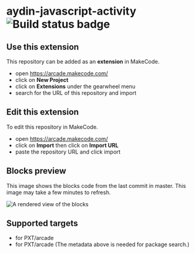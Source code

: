 # aydin-javascript-activity ![Build status badge](https://github.com/aydin2009/aydin-javascript-activity/workflows/MakeCode/badge.svg)



## Use this extension

This repository can be added as an **extension** in MakeCode.

* open https://arcade.makecode.com/
* click on **New Project**
* click on **Extensions** under the gearwheel menu
* search for the URL of this repository and import

## Edit this extension

To edit this repository in MakeCode.

* open https://arcade.makecode.com/
* click on **Import** then click on **Import URL**
* paste the repository URL and click import

## Blocks preview

This image shows the blocks code from the last commit in master.
This image may take a few minutes to refresh.

![A rendered view of the blocks](https://github.com/aydin2009/aydin-javascript-activity/raw/master/.makecode/blocks.png)

## Supported targets

* for PXT/arcade
* for PXT/arcade
(The metadata above is needed for package search.)

